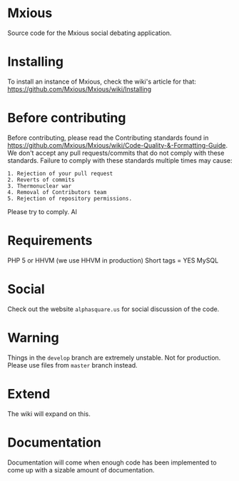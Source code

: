 # Mxious
Source code for the Mxious social debating application.

Installing
==========
To install an instance of Mxious, check the wiki's article for that:
https://github.com/Mxious/Mxious/wiki/Installing

Before contributing
====================
Before contributing, please read the Contributing standards found in
https://github.com/Mxious/Mxious/wiki/Code-Quality-&-Formatting-Guide.
We don't accept any pull requests/commits that do not comply with these standards. 
Failure to comply with these standards multiple times may cause:

	1. Rejection of your pull request
	2. Reverts of commits
	3. Thermonuclear war
	4. Removal of Contributors team
	5. Rejection of repository permissions.

Please try to comply. 
Al

Requirements
===============
PHP 5 or HHVM (we use HHVM in production)
Short tags = YES
MySQL

Social
===============
Check out the website `alphasquare.us` for social discussion of the code.

Warning
===============

Things in the ``develop`` branch are extremely unstable. Not for production. Please use files from ``master`` branch instead.

Extend
===============
The wiki will expand on this. 

Documentation
===============

Documentation will come when enough code has been implemented to come up with a sizable amount of documentation.

